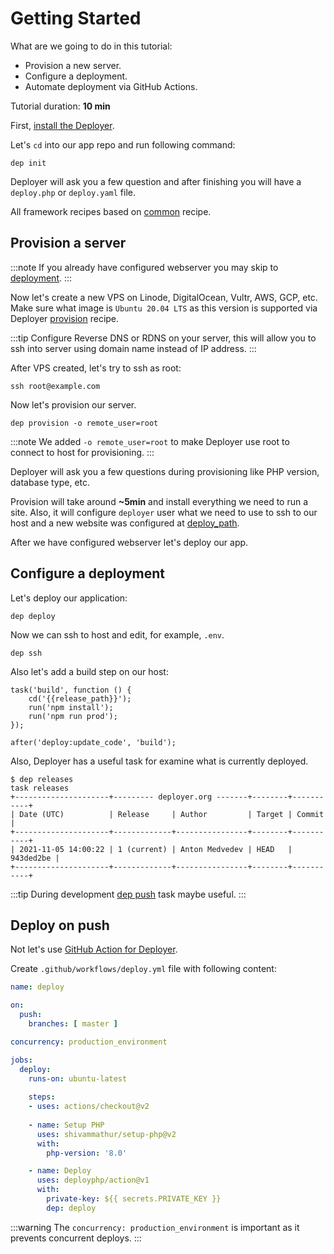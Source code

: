 # Getting Started

What are we going to do in this tutorial:
- Provision a new server.
- Configure a deployment.
- Automate deployment via GitHub Actions.

Tutorial duration: **10 min**

First, [install the Deployer](installation.md).

Let's `cd` into our app repo and run following command:

```
dep init
```

Deployer will ask you a few question and after finishing you will have a 
`deploy.php` or `deploy.yaml` file.

All framework recipes based on [common](recipe/common.md) recipe. 

## Provision a server

:::note
If you already have configured webserver you may skip to 
[deployment](#configure-a-deployment).
:::

Now let's create a new VPS on Linode, DigitalOcean, Vultr, AWS, GCP, etc. 
Make sure what image is `Ubuntu 20.04 LTS` as this version is supported via 
Deployer [provision](recipe/provision.md) recipe.

:::tip
Configure Reverse DNS or RDNS on your server, this will allow you to ssh into 
server using domain name instead of IP address. 
:::

After VPS created, let's try to ssh as root:
```
ssh root@example.com
```

Now let's provision our server.

```
dep provision -o remote_user=root
```

:::note
We added `-o remote_user=root` to make Deployer use root to connect to host for
provisioning.
:::

Deployer will ask you a few questions during provisioning like PHP version, 
database type, etc.

Provision will take around **~5min** and install everything we need to run a 
site. Also, it will configure `deployer` user what we need to use to ssh to our 
host and a new website was configured at [deploy_path](recipe/common.md#deploy_path).

After we have configured webserver let's deploy our 
app.

## Configure a deployment

Let's deploy our application:
```
dep deploy
```

Now we can ssh to host and edit, for example, `.env`.

```
dep ssh
```

Also let's add a build step on our host:
```phpr
task('build', function () {
    cd('{{release_path}}');
    run('npm install');
    run('npm run prod');
});

after('deploy:update_code', 'build');
```

Also, Deployer has a useful task for examine what is currently deployed.
```
$ dep releases
task releases
+---------------------+--------- deployer.org -------+--------+-----------+
| Date (UTC)          | Release     | Author         | Target | Commit    |
+---------------------+-------------+----------------+--------+-----------+
| 2021-11-05 14:00:22 | 1 (current) | Anton Medvedev | HEAD   | 943ded2be |
+---------------------+-------------+----------------+--------+-----------+
```

:::tip
During development [dep push](recipe/deploy/push.md) task maybe useful.
:::

## Deploy on push

Not let's use [GitHub Action for Deployer](https://github.com/deployphp/action).

Create `.github/workflows/deploy.yml` file with following content:

```yaml
name: deploy

on:
  push:
    branches: [ master ]

concurrency: production_environment

jobs:
  deploy:
    runs-on: ubuntu-latest
    
    steps:
    - uses: actions/checkout@v2
  
    - name: Setup PHP
      uses: shivammathur/setup-php@v2
      with:
        php-version: '8.0' 

    - name: Deploy
      uses: deployphp/action@v1
      with:
        private-key: ${{ secrets.PRIVATE_KEY }}
        dep: deploy
```

:::warning
The `concurrency: production_environment` is important as it prevents concurrent 
deploys.
:::
